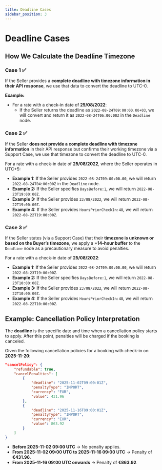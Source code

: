 ```yaml
---
title: Deadline Cases
sidebar_position: 3
---
```


# Deadline Cases

## How We Calculate the Deadline Timezone

### Case 1 ✅
If the Seller provides a **complete deadline with timezone information in their API response**, we use that data to convert the deadline to UTC-0.

**Example:**
- For a rate with a check-in date of **25/08/2022**:
  - If the Seller returns the deadline as `2022-08-24T09:00:00.00+03`, we will convert and return it as `2022-08-24T06:00:00Z` in the `Deadline` node.

### Case 2 ✅
If the Seller **does not provide a complete deadline with timezone information** in their API response but confirms their working timezone via a Support Case, we use that timezone to convert the deadline to UTC-0.

For a rate with a check-in date of **25/08/2022**, where the Seller operates in UTC+5:

- **Example 1:** If the Seller provides `2022-08-24T09:00:00.00`, we will return `2022-08-24T04:00:00Z` in the `Deadline` node.
- **Example 2:** If the Seller specifies `DaysBefore:1`, we will return `2022-08-23T19:00:00Z`.
- **Example 3:** If the Seller provides `23/08/2022`, we will return `2022-08-22T19:00:00Z`.
- **Example 4:** If the Seller provides `HoursPriorCheckIn:48`, we will return `2022-08-22T19:00:00Z`.

### Case 3 ✅
If the Seller states (via a Support Case) that their **timezone is unknown or based on the Buyer’s timezone**, we apply a **+14-hour buffer** to the `Deadline` node as a precautionary measure to avoid penalties.

For a rate with a check-in date of **25/08/2022**:

- **Example 1:** If the Seller provides `2022-08-24T09:00:00.00`, we will return `2022-08-23T19:00:00Z`.
- **Example 2:** If the Seller specifies `DaysBefore:1`, we will return `2022-08-23T10:00:00Z`.
- **Example 3:** If the Seller provides `23/08/2022`, we will return `2022-08-22T10:00:00Z`.
- **Example 4:** If the Seller provides `HoursPriorCheckIn:48`, we will return `2022-08-22T10:00:00Z`.

## Example: Cancellation Policy Interpretation

The **deadline** is the specific date and time when a cancellation policy starts to apply. After this point, penalties will be charged if the booking is canceled.

Given the following cancellation policies for a booking with check-in on **2025-11-20**:

```json
"cancelPolicy": {
    "refundable": true,
    "cancelPenalties": [
        {
            "deadline": "2025-11-02T09:00:01Z",
            "penaltyType": "IMPORT",
            "currency": "EUR",
            "value": 431.96
        },
        {
            "deadline": "2025-11-16T09:00:01Z",
            "penaltyType": "IMPORT",
            "currency": "EUR",
            "value": 863.92
        }
    ]
}
```

- **Before 2025-11-02 09:00 UTC** → No penalty applies.
- **From 2025-11-02 09:00 UTC to 2025-11-16 09:00 UTC** → Penalty of **€431.96**.
- **From 2025-11-16 09:00 UTC onwards** → Penalty of **€863.92**.
